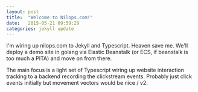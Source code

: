 ```yaml
---
layout: post
title:  "Welcome to Nilops.com!"
date:   2015-05-21 09:59:29
categories: jekyll update
---
```


I'm wiring up nilops.com to Jekyll and Typescript.  Heaven save me.  We'll deploy a demo site in golang via Elastic Beanstalk (or ECS, if beanstalk is too much a PITA) and move on from there.

The main focus is a light set of Typescript wiring up website interaction tracking to a backend recording the clickstream events.  Probably just click events initially but movement vectors would be nice / v2.
